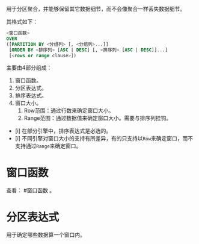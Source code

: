 用于分区聚合，并能够保留其它数据细节，而不会像聚合一样丢失数据细节。

其格式如下：
```sql
<窗口函数> 
OVER 
([PARTITION BY <分组列> [, <分组列>...]]
 [ORDER BY <排序列> [ASC | DESC] [, <排序列> [ASC | DESC]]...]
 [<rows or range clause>])
```

主要由4部分组成：
1. 窗口函数。
2. 分区表达式。
3. 排序表达式。
4. 窗口大小。
	1. Row范围：通过行数来确定窗口大小。
	2. Range范围：通过数据值来确定窗口大小。需要与排序列挂钩。

- [i] 在部分引擎中，排序表达式是必选的。
- [i] 不同引擎对窗口大小的支持有所差异，有的只支持以`Row`来确定窗口，而不支持通过`Range`来确定窗口。 

# 窗口函数

查看： #窗口函数 。

# 分区表达式

用于确定哪些数据算一个窗口内。